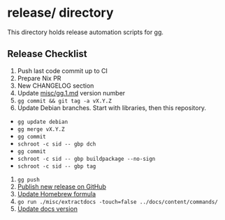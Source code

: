 # release/ directory

This directory holds release automation scripts for gg.

## Release Checklist

1. Push last code commit up to CI
1. Prepare Nix PR
1. New CHANGELOG section
1. Update [misc/gg.1.md](../misc/gg.1.md) version number
1. `gg commit && git tag -a vX.Y.Z`
1. Update Debian branches. Start with libraries, then this repository.
  - `gg update debian`
  - `gg merge vX.Y.Z`
  - `gg commit`
  - `schroot -c sid -- gbp dch`
  - `gg commit`
  - `schroot -c sid -- gbp buildpackage --no-sign`
  - `schroot -c sid -- gbp tag`
1. `gg push`
1. [Publish new release on GitHub](https://github.com/gg-scm/gg/releases/new)
1. [Update Homebrew formula](https://github.com/gg-scm/homebrew-gg/edit/main/Formula/gg.rb)
1. `go run ./misc/extractdocs -touch=false ../docs/content/commands/`
1. [Update docs version](https://github.com/gg-scm/gg-scm.io/edit/main/config.toml)
